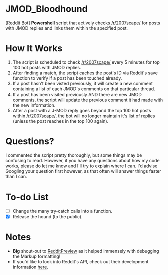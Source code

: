 # JMOD_Bloodhound
[Reddit Bot] **Powershell** script that actively checks [/r/2007scape/](https://www.reddit.com/r/2007scape/new) for posts with JMOD replies and links them within the specified post.

# How It Works
1. The script is scheduled to check [/r/2007scape/](https://www.reddit.com/r/2007scape/new) every 5 minutes for top 100 hot posts with JMOD replies.
2. After finding a match, the script caches the post's ID via Reddit's save function to verify if a post has been touched already.
3. If a post hasn't been visted previously, it will create a new comment containing a list of each JMOD's comments on that particular thread.
4. If a post has been visited previously AND there are new JMOD comments, the script will update the previous comment it had made with the new information.
5. After a post with a J-MOD reply goes beyond the top 100 hot posts within [/r/2007scape/](https://www.reddit.com/r/2007scape/new), the bot will no longer maintain it's list of replies (unless the post reaches in the top 100 again).

# Questions?
I commented the script pretty thoroughly, but some things may be confusing to read. However, if you have any questions about how my code works, please do let me know and I'll try to explain where I can. I'd advise Googling your question first however, as that often will answer things faster than I can.

# To-do List
- [ ] Change the many try-catch calls into a function.
- [x] Release the hound (to the public).

# Notes
* **Big** shout-out to [RedditPreview](http://redditpreview.com/) as it helped immensely with debugging the Markup formatting!
* If you'd like to look into Reddit's API, check out their development information [here](https://www.reddit.com/dev/api/).
